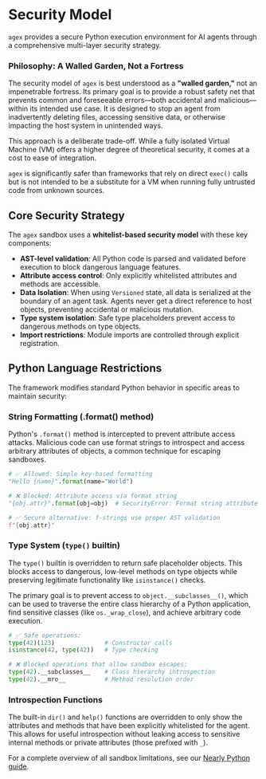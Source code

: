 # Security Model

`agex` provides a secure Python execution environment for AI agents through a comprehensive multi-layer security strategy.

### Philosophy: A Walled Garden, Not a Fortress

The security model of `agex` is best understood as a **"walled garden,"** not an impenetrable fortress. Its primary goal is to provide a robust safety net that prevents common and foreseeable errors—both accidental and malicious—within its intended use case. It is designed to stop an agent from inadvertently deleting files, accessing sensitive data, or otherwise impacting the host system in unintended ways.

This approach is a deliberate trade-off. While a fully isolated Virtual Machine (VM) offers a higher degree of theoretical security, it comes at a cost to ease of integration.

`agex` is significantly safer than frameworks that rely on direct `exec()` calls but is not intended to be a substitute for a VM when running fully untrusted code from unknown sources.

## Core Security Strategy

The `agex` sandbox uses a **whitelist-based security model** with these key components:

- **AST-level validation**: All Python code is parsed and validated before execution to block dangerous language features.
- **Attribute access control**: Only explicitly whitelisted attributes and methods are accessible.
- **Data Isolation**: When using `Versioned` state, all data is serialized at the boundary of an agent task. Agents never get a direct reference to host objects, preventing accidental or malicious mutation.
- **Type system isolation**: Safe type placeholders prevent access to dangerous methods on type objects.
- **Import restrictions**: Module imports are controlled through explicit registration.

## Python Language Restrictions

The framework modifies standard Python behavior in specific areas to maintain security:

### String Formatting (.format() method)

Python's `.format()` method is intercepted to prevent attribute access attacks. Malicious code can use format strings to introspect and access arbitrary attributes of objects, a common technique for escaping sandboxes.

```python
# ✅ Allowed: Simple key-based formatting
"Hello {name}".format(name="World")

# ❌ Blocked: Attribute access via format string
"{obj.attr}".format(obj=obj)  # SecurityError: Format string attribute access not allowed

# ✅ Secure alternative: f-strings use proper AST validation
f"{obj.attr}"
```

### Type System (`type()` builtin)

The `type()` builtin is overridden to return safe placeholder objects. This blocks access to dangerous, low-level methods on type objects while preserving legitimate functionality like `isinstance()` checks.

The primary goal is to prevent access to `object.__subclasses__()`, which can be used to traverse the entire class hierarchy of a Python application, find sensitive classes (like `os._wrap_close`), and achieve arbitrary code execution.

```python
# ✅ Safe operations:
type(42)(123)              # Constructor calls
isinstance(42, type(42))   # Type checking  

# ❌ Blocked operations that allow sandbox escapes:
type(42).__subclasses__    # Class hierarchy introspection
type(42).__mro__           # Method resolution order
```

### Introspection Functions

The built-in `dir()` and `help()` functions are overridden to only show the attributes and methods that have been explicitly whitelisted for the agent. This allows for useful introspection without leaking access to sensitive internal methods or private attributes (those prefixed with `_`).

For a complete overview of all sandbox limitations, see our [Nearly Python guide](./nearly-python.md).
